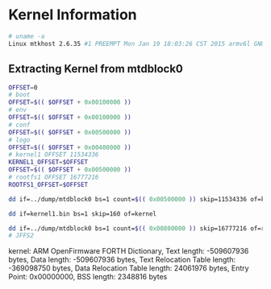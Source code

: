 # Kernel Information

``` bash
# uname -a
Linux mtkhost 2.6.35 #1 PREEMPT Mon Jan 19 18:03:26 CST 2015 armv6l GNU/Linux
```


## Extracting Kernel from mtdblock0
``` bash
OFFSET=0
# boot
OFFSET=$(( $OFFSET + 0x00100000 ))
# env
OFFSET=$(( $OFFSET + 0x00100000 ))
# conf
OFFSET=$(( $OFFSET + 0x00500000 ))
# logo
OFFSET=$(( $OFFSET + 0x00400000 ))
# kernel1 OFFSET 11534336
KERNEL1_OFFSET=$OFFSET
OFFSET=$(( $OFFSET + 0x00500000 ))
# rootfs1 OFFSET 16777216
ROOTFS1_OFFSET=$OFFSET

dd if=../dump/mtdblock0 bs=1 count=$(( 0x00500000 )) skip=11534336 of=kernel1.bin

dd if=kernel1.bin bs=1 skip=160 of=kernel

dd if=../dump/mtdblock0 bs=1 count=$(( 0x00800000 )) skip=16777216 of=rootfs1.bin
# JFFS2
```

kernel: ARM OpenFirmware FORTH Dictionary, Text length: -509607936 bytes, Data length: -509607936 bytes, Text Relocation Table length: -369098750 bytes, Data Relocation Table length: 24061976 bytes, Entry Point: 0x00000000, BSS length: 2348816 bytes
